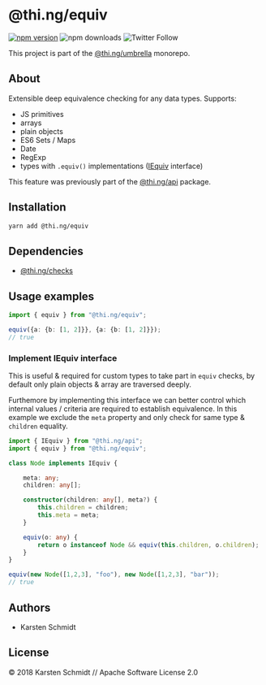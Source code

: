 # @thi.ng/equiv

[![npm version](https://img.shields.io/npm/v/@thi.ng/equiv.svg)](https://www.npmjs.com/package/@thi.ng/equiv)
![npm downloads](https://img.shields.io/npm/dm/@thi.ng/equiv.svg)
![Twitter Follow](https://img.shields.io/twitter/follow/thing_umbrella.svg?style=flat-square&label=twitter)

This project is part of the
[@thi.ng/umbrella](https://github.com/thi-ng/umbrella/) monorepo.

## About

Extensible deep equivalence checking for any data types. Supports:

- JS primitives
- arrays
- plain objects
- ES6 Sets / Maps
- Date
- RegExp
- types with `.equiv()` implementations
  ([IEquiv](https://github.com/thi-ng/umbrella/tree/master/packages/api/src/api.ts#L213)
  interface)

This feature was previously part of the
[@thi.ng/api](https://github.com/thi-ng/umbrella/tree/master/packages/api)
package.

## Installation

```bash
yarn add @thi.ng/equiv
```

## Dependencies

- [@thi.ng/checks](https://github.com/thi-ng/umbrella/tree/master/packages/checks)

## Usage examples

```ts
import { equiv } from "@thi.ng/equiv";

equiv({a: {b: [1, 2]}}, {a: {b: [1, 2]}});
// true
```

### Implement IEquiv interface

This is useful & required for custom types to take part in `equiv`
checks, by default only plain objects & array are traversed deeply.

Furthemore by implementing this interface we can better control which
internal values / criteria are required to establish equivalence. In
this example we exclude the `meta` property and only check for same type
& `children` equality.

```ts
import { IEquiv } from "@thi.ng/api";
import { equiv } from "@thi.ng/equiv";

class Node implements IEquiv {

    meta: any;
    children: any[];

    constructor(children: any[], meta?) {
        this.children = children;
        this.meta = meta;
    }

    equiv(o: any) {
        return o instanceof Node && equiv(this.children, o.children);
    }
}

equiv(new Node([1,2,3], "foo"), new Node([1,2,3], "bar"));
// true
```

## Authors

- Karsten Schmidt

## License

&copy; 2018 Karsten Schmidt // Apache Software License 2.0
